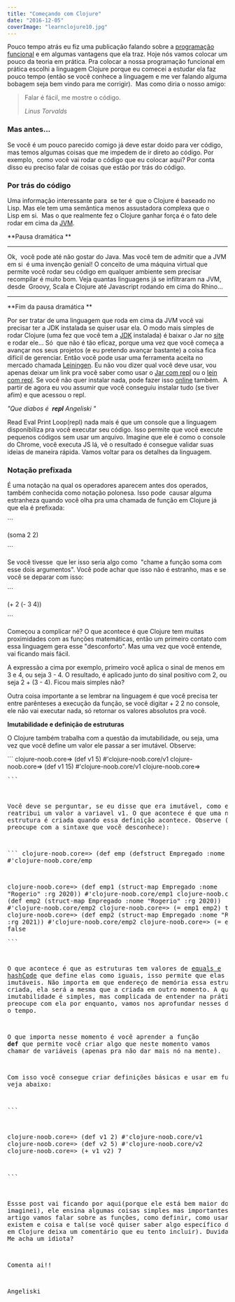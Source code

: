 ```yaml
---
title: "Começando com Clojure"
date: "2016-12-05"
coverImage: "learnclojure10.jpg"
---
```


Pouco tempo atrás eu fiz uma publicação falando sobre a [programação funcional](https://algoritmosdescomplicados.wordpress.com/2016/11/21/o-que-a-programacao-funcional-pode-fazer-por-voce/) e em algumas vantagens que ela traz. Hoje nós vamos colocar um pouco da teoria em prática. Pra colocar a nossa programação funcional em prática escolhi a linguagem Clojure porque eu comecei a estudar ela faz pouco tempo (então se você conhece a linguagem e me ver falando alguma bobagem seja bem vindo para me corrigir).  Mas como diria o nosso amigo:

> Falar é fácil, me mostre o código.
> 
> _Linus Torvalds_

### Mas antes...

Se você é um pouco parecido comigo já deve estar doido para ver código, mas temos algumas coisas que me impedem de ir direto ao código. Por exemplo,  como você vai rodar o código que eu colocar aqui? Por conta disso eu preciso falar de coisas que estão por trás do código.

### Por trás do código

Uma informação interessante para  se ter é  que o Clojure é baseado no Lisp. Mas ele tem uma semântica menos assustadora complexa que o Lisp em si.  Mas o que realmente fez o Clojure ganhar força é o fato dele rodar em cima da [JVM](http://migre.me/vCkkP).

**Pausa dramática **

* * *

Ok,  você pode até não gostar do Java. Mas você tem de admitir que a JVM em si  é uma invenção genial! O conceito de uma máquina virtual que permite você rodar seu código em qualquer ambiente sem precisar recompilar é muito bom. Veja quantas linguagens já se infiltraram na JVM, desde  Groovy, Scala e Clojure até Javascript rodando em cima do Rhino...

* * *

**Fim da pausa dramática **

Por ser tratar de uma linguagem que roda em cima da JVM você vai precisar ter a JDK instalada se quiser usar ela. O modo mais simples de rodar Clojure (uma fez que você tem a [JDK](http://migre.me/vCkn0) instalada) é baixar o Jar no [site](https://clojure.org/) e rodar ele... Só  que não é tão eficaz, porque uma vez que você começa a avançar nos seus projetos (e eu pretendo avançar bastante) a coisa fica difícil de gerenciar. Então você pode usar uma ferramenta aceita no mercado chamada [Leiningen](http://leiningen.org/). Eu não vou dizer qual você deve usar, vou apenas deixar um link pra você saber como usar o [Jar com repl](http://clojure.org/guides/getting_started) ou o [lein com repl](http://leiningen.org/#install). Se você não quer instalar nada, pode fazer isso [online](http://www.tryclj.com/) também.  A partir de agora eu vou assumir que você conseguiu instalar tudo (se tiver afim) e que acessou o repl.

_"Que diabos é  **repl** Angeliski "_

Read Eval Print Loop(repl) nada mais é que um console que a linguagem disponibiliza pra você executar seu código. Isso permite que você execute pequenos códigos sem usar um arquivo. Imagine que ele é como o console do Chrome, você executa JS lá, vê o resultado é consegue validar suas ideias de maneira rápida. Vamos voltar para os detalhes da linguagem.

### Notação prefixada

É uma notação na qual os operadores aparecem antes dos operados, também conhecida como notação polonesa. Isso pode  causar alguma estranheza quando você olha pra uma chamada de função em Clojure já que ela é prefixada:

\`\`\`

(soma 2 2)

\`\`\`

Se você tivesse  que ler isso seria algo como  "chame a função soma com esse dois argumentos". Você pode achar que isso não é estranho, mas e se você se deparar com isso:

\`\`\`

(+ 2 (- 3 4))

\`\`\`

Começou a complicar né? O que acontece é que Clojure tem muitas proximidades com as funções matemáticas, então um primeiro contato com essa linguagem gera esse "desconforto". Mas uma vez que você entende, vai ficando mais fácil.

A expressão a cima por exemplo, primeiro você aplica o sinal de menos em 3 e 4, ou seja 3 - 4. O resultado, é aplicado junto do sinal positivo com 2, ou seja 2 + (3 - 4). Ficou mais simples não?

Outra coisa importante a se lembrar na linguagem é que você precisa ter entre parênteses a execução da função, se você digitar + 2 2 no console, ele não vai executar nada, só retornar os valores absolutos pra você.

**Imutabilidade e definição de estruturas**

O Clojure também trabalha com a questão da imutabilidade, ou seja, uma vez que você define um valor ele passar a ser imutável. Observe:

\`\`\` clojure-noob.core=> (def v1 5) #'clojure-noob.core/v1 clojure-noob.core=> (def v1 15) #'clojure-noob.core/v1 clojure-noob.core=> <pre>\`\`\`

Você deve se perguntar, se eu disse que era imutável, como eu reatribui um valor a variavel v1. O que acontece é que uma nova estrutura é criada quando essa definição acontece. Observe (não se preocupe com a sintaxe que você desconhece):

\`\`\` clojure-noob.core=> (def emp (defstruct Empregado :nome :rg)) #'clojure-noob.core/emp

clojure-noob.core=> (def emp1 (struct-map Empregado :nome "Rogerio" :rg 2020)) #'clojure-noob.core/emp1 clojure-noob.core=> (def emp2 (struct-map Empregado :nome "Rogerio" :rg 2020)) #'clojure-noob.core/emp2 clojure-noob.core=> (= emp1 emp2) true clojure-noob.core=> (def emp2 (struct-map Empregado :nome "Rogerio" :rg 2021)) #'clojure-noob.core/emp2 clojure-noob.core=> (= emp1 emp2) false <pre>\`\`\`

O que acontece é que as estruturas tem valores de [equals e hashCode](http://angeliski.com.br/2014/01/05/equals-e-hashcode/) que define elas como iguais, isso permite que elas sejam imutáveis. Não importa em que endereço de memória essa estrutura seja criada, ela será a mesma que a criada em outro momento. A questão da imutabilidade é simples, mas complicada de entender na prática, não se preocupe com ela por enquanto, vamos nos aprofundar nesses detalhes com o tempo.

O que importa nesse momento é você aprender a função **def** que permite você criar algo que neste momento vamos chamar de variáveis (apenas pra não dar mais nó na mente).

Com isso você consegue criar definições básicas e usar em funções, veja abaixo:

\`\`\`

clojure-noob.core=> (def v1 2) #'clojure-noob.core/v1 clojure-noob.core=> (def v2 5) #'clojure-noob.core/v2 clojure-noob.core=> (+ v1 v2) 7

\`\`\`

Essse post vai ficando por aqui(porque ele está bem maior do que eu imaginei), ele ensina algumas coisas simples mas importantes. No próximo artigo vamos falar sobre as funções, como definir, como usar, como elas existem e coisa e tal(se você quiser saber algo específico dar funções em Clojure deixa um comentário que eu tento incluir). Duvidas? gostou? Me acha um idiota?

Comenta ai!!

Angeliski
